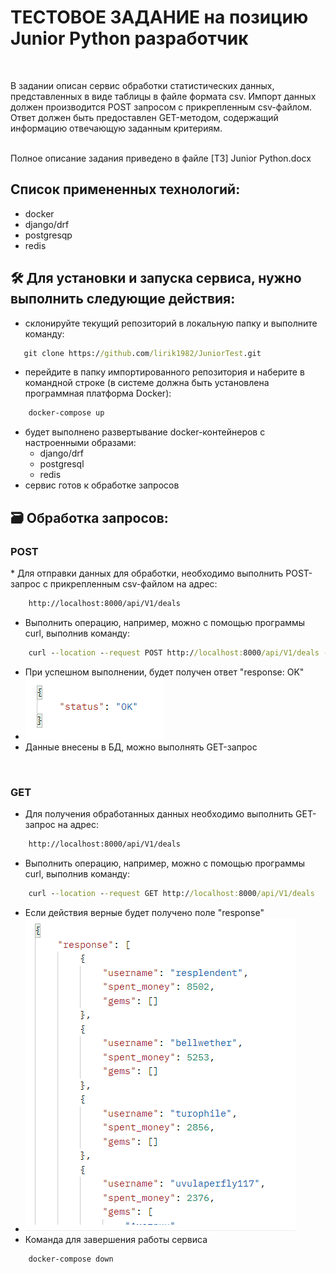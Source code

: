 <h1>ТЕСТОВОЕ ЗАДАНИЕ на позицию 
Junior Python разработчик 
</h1>
<br>

В задании описан сервис обработки статистических данных, представленных в виде таблицы в файле формата csv.
Импорт данных должен производится POST запросом с прикрепленным csv-файлом.
Ответ должен быть предоставлен GET-методом, содержащий информацию отвечающую заданным критериям.

<br>
Полное описание задания приведено в файле [ТЗ] Junior Python.docx
<br>

## Список примененных технологий:
- docker
- django/drf
- postgresqp
- redis


## 🛠️ Для установки и запуска сервиса, нужно выполнить следующие действия:

- склонируйте текущий репозиторий в локальную папку и выполните команду:
 ```cmd
    git clone https://github.com/lirik1982/JuniorTest.git
```
- перейдите в папку импортированного репозитория и наберите в командной строке (в системе должна быть установлена программная платформа Docker):
```cmd
    docker-compose up
```
- будет выполнено развертывание docker-контейнеров с настроенными образами:
    - django/drf
    - postgresql
    - redis
 - сервис готов к обработке запросов


## 🗃️ Обработка запросов:
<h3>POST</h3>
* Для отправки данных для обработки, необходимо выполнить POST-запрос с прикрепленным csv-файлом на адрес:
 
```cmd
    http://localhost:8000/api/V1/deals
```
* Выполнить операцию, например, можно с помощью программы curl, выполнив команду:
 
```cmd
    curl --location --request POST http://localhost:8000/api/V1/deals -F "file=@deals.csv"
```

* При успешном выполнении, будет получен ответ "response: OK"
* ![ok](./Pics/1.png)
* Данные внесены в БД, можно выполнять GET-запрос

<br>
<h3>GET</h3>

* Для получения обработанных данных необходимо выполнить GET-запрос на адрес:<br>
```cmd
    http://localhost:8000/api/V1/deals
```
* Выполнить операцию, например, можно с помощью программы curl, выполнив команду:<br>
```cmd
    curl --location --request GET http://localhost:8000/api/V1/deals
```
* Если действия верные будет получено поле "response"<br>
* ![response](./Pics/2.png)
* Команда для завершения работы сервиса
```cmd
    docker-compose down
```


